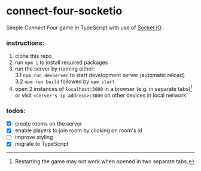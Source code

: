 # connect-four-socketio
Simple *Connect Four* game in TypeScript with use of [Socket.IO](https://socket.io/).

### instructions:
1. clone this repo
2. run `npm i` to install required packages
3. run the server by running either:  
	3.1 `npm run devServer` to start development server (automatic reload)  
	3.2 `npm run build` followed by `npm start`
4. open 2 instances of `localhost:3000` in a browser (e.g. in separate tabs)[^1] or visit `<server's ip address>:3000` on other devices in local network

[^1]: Restarting the game may not work when opened in two separate tabs.

### todos:
- [x] create rooms on the server
- [x] enable players to join room by clicking on room's id
- [ ] improve styling
- [x] migrate to TypeScript
